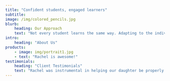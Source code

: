 ```yaml
---
title: "Confident students, engaged learners"
subtitle:
image: /img/colored_pencils.jpg
blurb:
    heading: Our Approach
    text: "Not every student learns the same way. Adapting to the individual is key to effective teaching. Our coaching techniques guide students using methods most suited to their learning style."
intro:
    heading: "About Us"
products:
    - image: img/portrait1.jpg
    - text: "Rachel is awesome!"
testimonials:
    heading: "Client Testimonials"
    text: "Rachel was instrumental in helping our daughter be properly prepared for the SAT and helping her head into the test with confidence and clear expectations. [My wife] and I really appreciate the excellent job she did and the professionalism she brought to her work with our daughter."
---
```

